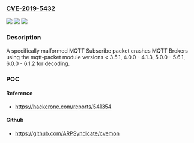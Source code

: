 ### [CVE-2019-5432](https://cve.mitre.org/cgi-bin/cvename.cgi?name=CVE-2019-5432)
![](https://img.shields.io/static/v1?label=Product&message=mqtt-packet&color=blue)
![](https://img.shields.io/static/v1?label=Version&message=n%2Fa&color=blue)
![](https://img.shields.io/static/v1?label=Vulnerability&message=Buffer%20Over-read%20(CWE-126)&color=brighgreen)

### Description

A specifically malformed MQTT Subscribe packet crashes MQTT Brokers using the mqtt-packet module versions < 3.5.1, 4.0.0 - 4.1.3, 5.0.0 - 5.6.1, 6.0.0 - 6.1.2 for decoding.

### POC

#### Reference
- https://hackerone.com/reports/541354

#### Github
- https://github.com/ARPSyndicate/cvemon

